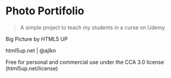 # Photo Portifolio

> A simple project to teach my students in a curse on Udemy

Big Picture by HTML5 UP

html5up.net | @ajlkn

Free for personal and commercial use under the CCA 3.0 license (html5up.net/license)

